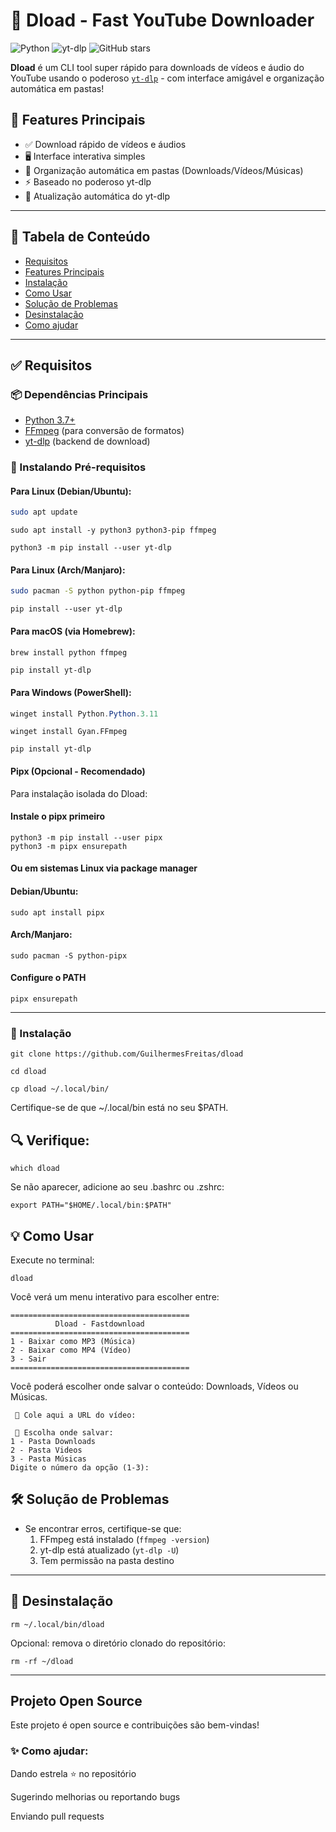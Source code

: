 # 🚀 Dload - Fast YouTube Downloader

![Python](https://img.shields.io/badge/Python-3.7%2B-blue)
![yt-dlp](https://img.shields.io/badge/yt--dlp-powered-blueviolet)
![GitHub stars](https://img.shields.io/github/stars/GuilhermesFreitas/dload?style=social)

**Dload** é um CLI tool super rápido para downloads de vídeos e áudio do YouTube usando o poderoso [`yt-dlp`](https://github.com/yt-dlp/yt-dlp) - com interface amigável e organização automática em pastas!

## 🌟 Features Principais
- ✅ Download rápido de vídeos e áudios
- 🖥️ Interface interativa simples
- 📂 Organização automática em pastas (Downloads/Vídeos/Músicas)
- ⚡ Baseado no poderoso yt-dlp
- 🔄 Atualização automática do yt-dlp
---

## 📑 Tabela de Conteúdo

- [Requisitos](#-requisitos)
- [Features Principais](#-features-principais)
- [Instalação](#-instalação)
- [Como Usar](#-como-usar)
- [Solução de Problemas](#solucao-de-problemas)
- [Desinstalação](#-desinstalação)
- [Como ajudar](#-como-ajudar)

---

## ✅ Requisitos

### 📦 Dependências Principais
- [Python 3.7+](https://www.python.org/downloads/)
- [FFmpeg](https://ffmpeg.org/) (para conversão de formatos)
- [yt-dlp](https://github.com/yt-dlp/yt-dlp) (backend de download)

### 🔧 Instalando Pré-requisitos

#### Para Linux (Debian/Ubuntu):
```bash
sudo apt update
```
```
sudo apt install -y python3 python3-pip ffmpeg
```
```
python3 -m pip install --user yt-dlp
```

#### Para Linux (Arch/Manjaro):
```bash
sudo pacman -S python python-pip ffmpeg
```
```
pip install --user yt-dlp
```

#### Para macOS (via Homebrew):
```bash
brew install python ffmpeg
```
```
pip install yt-dlp
```
#### Para Windows (PowerShell):
```powershell
winget install Python.Python.3.11
```
```
winget install Gyan.FFmpeg
```
```
pip install yt-dlp
```
#### Pipx (Opcional - Recomendado)

Para instalação isolada do Dload:

#### Instale o pipx primeiro
```
python3 -m pip install --user pipx
python3 -m pipx ensurepath
```
#### Ou em sistemas Linux via package manager
#### Debian/Ubuntu:
```
sudo apt install pipx
```
#### Arch/Manjaro:
```
sudo pacman -S python-pipx
```
#### Configure o PATH
```
pipx ensurepath
```
---


### 🚀 Instalação

```
git clone https://github.com/GuilhermesFreitas/dload
```
```
cd dload
```
```
cp dload ~/.local/bin/
```
Certifique-se de que ~/.local/bin está no seu $PATH.

## 🔍 Verifique:
```
which dload
```
Se não aparecer, adicione ao seu .bashrc ou .zshrc:
```
export PATH="$HOME/.local/bin:$PATH"
```
## 💡 Como Usar

Execute no terminal:
```
dload
```
Você verá um menu interativo para escolher entre:
```
========================================
          Dload - Fastdownload
========================================
1 - Baixar como MP3 (Música)
2 - Baixar como MP4 (Vídeo)
3 - Sair
========================================
```
Você poderá escolher onde salvar o conteúdo: Downloads, Vídeos ou Músicas.
```
 🔗 Cole aqui a URL do vídeo: 

 📂 Escolha onde salvar:
1 - Pasta Downloads
2 - Pasta Videos
3 - Pasta Músicas
Digite o número da opção (1-3):

```

## 🛠️ Solução de Problemas

- Se encontrar erros, certifique-se que:
  1. FFmpeg está instalado (`ffmpeg -version`)
  2. yt-dlp está atualizado (`yt-dlp -U`)
  3. Tem permissão na pasta destino

---

## 🧼 Desinstalação
```
rm ~/.local/bin/dload
```
Opcional: remova o diretório clonado do repositório:
```
rm -rf ~/dload
```
---
## Projeto Open Source

Este projeto é open source e contribuições são bem-vindas!

### ✨ Como ajudar:

Dando estrela ⭐ no repositório

Sugerindo melhorias ou reportando bugs

Enviando pull requests
